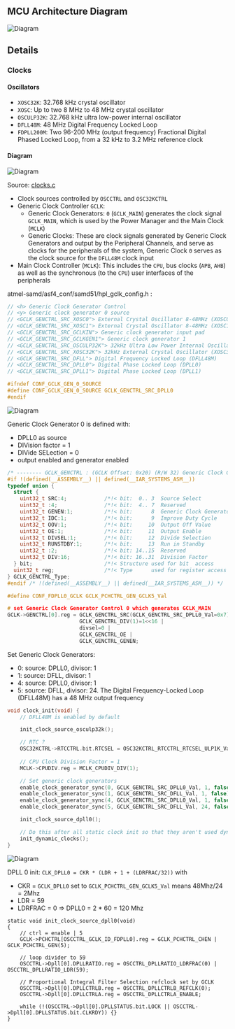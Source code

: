 ## MCU Architecture Diagram

![Diagram](https://raw.githubusercontent.com/shazz/MicroPython-CircuitPython-Experiments/master/wiki/pdfs/diagram.png)

## Details

### Clocks

#### Oscillators

 * `XOSC32K`: 32.768 kHz crystal oscillator
 * `XOSC`: Up to two 8 MHz to 48 MHz crystal oscillator
 * `OSCULP32K`: 32.768 kHz ultra low-power internal oscillator
 * `DFLL48M`: 48 MHz Digital Frequency Locked Loop
 * `FDPLL200M`: Two 96-200 MHz (output frequency) Fractional Digital Phased Locked Loop, from a 32 kHz to 3.2 MHz reference clock

#### Diagram

![Diagram](https://raw.githubusercontent.com/shazz/MicroPython-CircuitPython-Experiments/master/wiki/images/pygamer/clocks.png)

Source: [clocks.c](https://github.com/adafruit/samd-peripherals/blob/83a4759d186574d8034435cd2303def85e4ed793/samd/samd51/clocks.c)

 * Clock sources controlled by `OSCCTRL` and `OSC32KCTRL`
 * Generic Clock Controller `GCLK`:
   * Generic Clock Generators: `0` (`GCLK_MAIN`) generates the clock signal `GCLK_MAIN`, which is used by the Power Manager and the Main Clock (`MCLK`)
   * Generic Clocks: These are clock signals generated by Generic Clock Generators and output by the Peripheral Channels, and serve as clocks for the peripherals of the system, Generic Clock `0` serves as the clock source for the `DFLL48M` clock input
 * Main Clock Controller (`MCLK`): This includes the `CPU`, bus clocks (`APB`, `AHB`) as well as the synchronous (to the `CPU`) user interfaces of the peripherals  
   
atmel-samd/asf4_conf/samd51/hpl_gclk_config.h  : 
````C
// <h> Generic Clock Generator Control
// <y> Generic clock generator 0 source
// <GCLK_GENCTRL_SRC_XOSC0"> External Crystal Oscillator 8-48MHz (XOSC0)
// <GCLK_GENCTRL_SRC_XOSC1"> External Crystal Oscillator 8-48MHz (XOSC1)
// <GCLK_GENCTRL_SRC_GCLKIN"> Generic clock generator input pad
// <GCLK_GENCTRL_SRC_GCLKGEN1"> Generic clock generator 1
// <GCLK_GENCTRL_SRC_OSCULP32K"> 32kHz Ultra Low Power Internal Oscillator (OSCULP32K)
// <GCLK_GENCTRL_SRC_XOSC32K"> 32kHz External Crystal Oscillator (XOSC32K)
// <GCLK_GENCTRL_SRC_DFLL"> Digital Frequency Locked Loop (DFLL48M)
// <GCLK_GENCTRL_SRC_DPLL0"> Digital Phase Locked Loop (DPLL0)
// <GCLK_GENCTRL_SRC_DPLL1"> Digital Phase Locked Loop (DPLL1)

#ifndef CONF_GCLK_GEN_0_SOURCE
#define CONF_GCLK_GEN_0_SOURCE GCLK_GENCTRL_SRC_DPLL0
#endif
````

![Diagram](https://raw.githubusercontent.com/shazz/MicroPython-CircuitPython-Experiments/master/wiki/images/pygamer/mclk.png)


Generic Clock Generator 0 is defined with:
 * DPLL0 as source
 * DIVision factor  = 1
 * DIVide SELection = 0
 * output enabled and generator enabled
````C
/* -------- GCLK_GENCTRL : (GCLK Offset: 0x20) (R/W 32) Generic Clock Generator Control -------- */
#if !(defined(__ASSEMBLY__) || defined(__IAR_SYSTEMS_ASM__))
typedef union {
  struct {
    uint32_t SRC:4;            /*!< bit:  0.. 3  Source Select                      */
    uint32_t :4;               /*!< bit:  4.. 7  Reserved                           */
    uint32_t GENEN:1;          /*!< bit:      8  Generic Clock Generator Enable     */
    uint32_t IDC:1;            /*!< bit:      9  Improve Duty Cycle                 */
    uint32_t OOV:1;            /*!< bit:     10  Output Off Value                   */
    uint32_t OE:1;             /*!< bit:     11  Output Enable                      */
    uint32_t DIVSEL:1;         /*!< bit:     12  Divide Selection                   */
    uint32_t RUNSTDBY:1;       /*!< bit:     13  Run in Standby                     */
    uint32_t :2;               /*!< bit: 14..15  Reserved                           */
    uint32_t DIV:16;           /*!< bit: 16..31  Division Factor                    */
  } bit;                       /*!< Structure used for bit  access                  */
  uint32_t reg;                /*!< Type      used for register access              */
} GCLK_GENCTRL_Type;
#endif /* !(defined(__ASSEMBLY__) || defined(__IAR_SYSTEMS_ASM__)) */

#define CONF_FDPLL0_GCLK GCLK_PCHCTRL_GEN_GCLK5_Val

# set Generic Clock Generator Control 0 which generates GCLK_MAIN
GCLK->GENCTRL[0].reg = GCLK_GENCTRL_SRC(GCLK_GENCTRL_SRC_DPLL0_Val=0x7) | 
                       GCLK_GENCTRL_DIV(1)=1<<16 | 
                       divsel=0 | 
                       GCLK_GENCTRL_OE | 
                       GCLK_GENCTRL_GENEN;
````    

Set Generic Clock Generators:
 * 0: source: DPLL0, divisor: 1
 * 1: source: DFLL, divisor: 1
 * 4: source: DPLL0, divisor: 1
 * 5: source: DFLL, divisor: 24. The Digital Frequency-Locked Loop (DFLL48M) has a 48 MHz output frequency

````C
void clock_init(void) {
    // DFLL48M is enabled by default

    init_clock_source_osculp32k();

    // RTC ?
    OSC32KCTRL->RTCCTRL.bit.RTCSEL = OSC32KCTRL_RTCCTRL_RTCSEL_ULP1K_Val;
  
    // CPU Clock Division Factor = 1
    MCLK->CPUDIV.reg = MCLK_CPUDIV_DIV(1);

    // Set generic clock generators
    enable_clock_generator_sync(0, GCLK_GENCTRL_SRC_DPLL0_Val, 1, false);
    enable_clock_generator_sync(1, GCLK_GENCTRL_SRC_DFLL_Val, 1, false);
    enable_clock_generator_sync(4, GCLK_GENCTRL_SRC_DPLL0_Val, 1, false);
    enable_clock_generator_sync(5, GCLK_GENCTRL_SRC_DFLL_Val, 24, false);

    init_clock_source_dpll0();

    // Do this after all static clock init so that they aren't used dynamically.
    init_dynamic_clocks();
}
````

![Diagram](https://raw.githubusercontent.com/shazz/MicroPython-CircuitPython-Experiments/master/wiki/images/pygamer/dpll.png)

DPLL 0 init: `CLK_DPLL0 = CKR * (LDR + 1 + (LDRFRAC/32))` with
 * CKR = `GCLK_DPLL0` set to `GCLK_PCHCTRL_GEN_GCLK5_Val` means 48Mhz/24 = 2Mhz
 * LDR = 59
 * LDRFRAC = 0
 => DPLL0 = 2 * 60 = 120 Mhz

````
static void init_clock_source_dpll0(void)
{
    // ctrl = enable | 5
    GCLK->PCHCTRL[OSCCTRL_GCLK_ID_FDPLL0].reg = GCLK_PCHCTRL_CHEN | GCLK_PCHCTRL_GEN(5);
    
    // loop divider to 59
    OSCCTRL->Dpll[0].DPLLRATIO.reg = OSCCTRL_DPLLRATIO_LDRFRAC(0) | OSCCTRL_DPLLRATIO_LDR(59);
    
    // Proportional Integral Filter Selection refclock set by GCLK
    OSCCTRL->Dpll[0].DPLLCTRLB.reg = OSCCTRL_DPLLCTRLB_REFCLK(0);
    OSCCTRL->Dpll[0].DPLLCTRLA.reg = OSCCTRL_DPLLCTRLA_ENABLE;

    while (!(OSCCTRL->Dpll[0].DPLLSTATUS.bit.LOCK || OSCCTRL->Dpll[0].DPLLSTATUS.bit.CLKRDY)) {}
}
````
